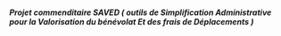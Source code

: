 ##### Projet commenditaire SAVED ( outils de Simplification Administrative pour la Valorisation du bénévolat Et des frais de Déplacements ) ###### 